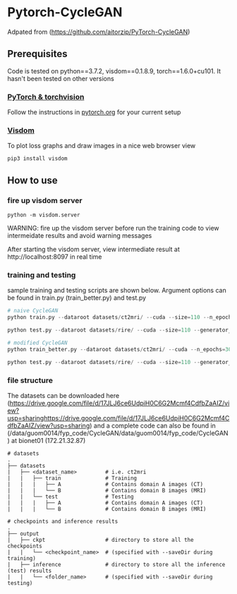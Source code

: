 # Pytorch-CycleGAN
Adpated from (https://github.com/aitorzip/PyTorch-CycleGAN)

## Prerequisites
Code is tested on python==3.7.2, visdom==0.1.8.9, torch==1.6.0+cu101. It hasn't been tested on other versions

### [PyTorch & torchvision](http://pytorch.org/)
Follow the instructions in [pytorch.org](http://pytorch.org) for your current setup

### [Visdom](https://github.com/facebookresearch/visdom)
To plot loss graphs and draw images in a nice web browser view
```
pip3 install visdom
```

## How to use
### fire up visdom server
```
python -m visdom.server
```
WARNING: fire up the visdom server before run the training code to view intermeidate results and avoid warning messages

After starting the visdom server, view intermediate result at http://localhost:8097 in real time

### training and testing
sample training and testing scripts are shown below. Argument options can be found in train.py (train_better.py) and test.py
```python
# naive CycleGAN
python train.py --dataroot datasets/ct2mri/ --cuda --size=110 --n_epochs=200 --decay_epoch=100 --batchSize=50 --saveDir naive_gan_ckpt

python test.py --dataroot datasets/rire/ --cuda --size=110 --generator_A2B output/naive_gan_ckpt/netG_A2B.pth --generator_B2A output/naive_gan_ckpt/netG_B2A.pth --saveDir naive_gan_rire

# modified CycleGAN
python train_better.py --dataroot datasets/ct2mri/ --cuda --n_epochs=300 --decay_epoch=150 --batchSize=64 --saveDir better_gan_ckpt

python test.py --dataroot datasets/rire/ --cuda --size=110 --generator_A2B output/better_gan_ckpt/netG_A2B.pth --generator_B2A output/better_gan_ckpt/netG_B2A.pth --saveDir better_gan_rire
```

### file structure
The datasets can be downloaded here (https://drive.google.com/file/d/17JLJ6ce6UdpiH0C6G2Mcmf4CdfbZaAIZ/view?usp=sharinghttps://drive.google.com/file/d/17JLJ6ce6UdpiH0C6G2Mcmf4CdfbZaAIZ/view?usp=sharing) and a complete code can also be found in (/data/guom0014/fyp_code/CycleGAN/data/guom0014/fyp_code/CycleGAN) at bionet01 (172.21.32.87)
```
# datasets
.
├── datasets                   
|   ├── <dataset_name>         # i.e. ct2mri
|   |   ├── train              # Training
|   |   |   ├── A              # Contains domain A images (CT)
|   |   |   └── B              # Contains domain B images (MRI)
|   |   └── test               # Testing
|   |   |   ├── A              # Contains domain A images (CT)
|   |   |   └── B              # Contains domain B images (MRI)

# checkpoints and inference results
.
├── output
|   ├── ckpt                   # directory to store all the checkpoints
|   |   └── <checkpoint_name>  # (specified with --saveDir during training)
|   ├── inference              # directory to store all the inference (test) results
|   |   └── <folder_name>      # (specified with --saveDir during testing)

```







